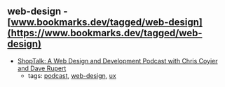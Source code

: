 web-design - [www.bookmarks.dev/tagged/web-design](https://www.bookmarks.dev/tagged/web-design)
---
* [ShopTalk: A Web Design and Development Podcast with Chris Coyier and Dave Rupert](http://shoptalkshow.com/)
    * tags: [podcast](../tags/podcast.md), [web-design](../tags/web-design.md), [ux](../tags/ux.md)
